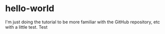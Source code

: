 # hello-world
I'm just doing the tutorial to be more familiar with the GitHub repository, etc with a little test.
Test
